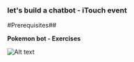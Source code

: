 ### let's build a chatbot - iTouch event ###


#Prerequisites##

**Pokemon bot - Exercises**


![Alt text](/../screenshots/Picture1b.png?raw=true "")

